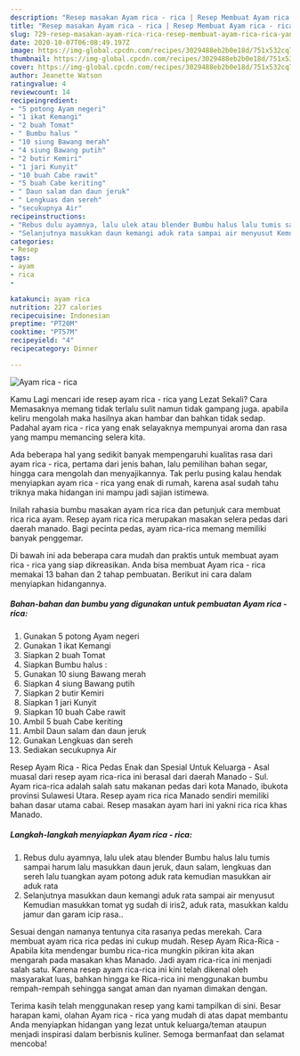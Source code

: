 ```yaml
---
description: "Resep masakan Ayam rica - rica | Resep Membuat Ayam rica - rica Yang Lezat"
title: "Resep masakan Ayam rica - rica | Resep Membuat Ayam rica - rica Yang Lezat"
slug: 729-resep-masakan-ayam-rica-rica-resep-membuat-ayam-rica-rica-yang-lezat
date: 2020-10-07T06:08:49.197Z
image: https://img-global.cpcdn.com/recipes/3029488eb2b0e18d/751x532cq70/ayam-rica-rica-foto-resep-utama.jpg
thumbnail: https://img-global.cpcdn.com/recipes/3029488eb2b0e18d/751x532cq70/ayam-rica-rica-foto-resep-utama.jpg
cover: https://img-global.cpcdn.com/recipes/3029488eb2b0e18d/751x532cq70/ayam-rica-rica-foto-resep-utama.jpg
author: Jeanette Watson
ratingvalue: 4
reviewcount: 14
recipeingredient:
- "5 potong Ayam negeri"
- "1 ikat Kemangi"
- "2 buah Tomat"
- " Bumbu halus "
- "10 siung Bawang merah"
- "4 siung Bawang putih"
- "2 butir Kemiri"
- "1 jari Kunyit"
- "10 buah Cabe rawit"
- "5 buah Cabe keriting"
- " Daun salam dan daun jeruk"
- " Lengkuas dan sereh"
- "secukupnya Air"
recipeinstructions:
- "Rebus dulu ayamnya, lalu ulek atau blender Bumbu halus lalu tumis sampai harum lalu masukkan daun jeruk, daun salam, lengkuas dan sereh lalu tuangkan ayam potong aduk rata kemudian masukkan air aduk rata"
- "Selanjutnya masukkan daun kemangi aduk rata sampai air menyusut Kemudian masukkan tomat yg sudah di iris2, aduk rata, masukkan kaldu jamur dan garam icip rasa.."
categories:
- Resep
tags:
- ayam
- rica
- 

katakunci: ayam rica  
nutrition: 227 calories
recipecuisine: Indonesian
preptime: "PT20M"
cooktime: "PT57M"
recipeyield: "4"
recipecategory: Dinner

---
```



![Ayam rica - rica](https://img-global.cpcdn.com/recipes/3029488eb2b0e18d/751x532cq70/ayam-rica-rica-foto-resep-utama.jpg)

Kamu Lagi mencari ide resep ayam rica - rica yang Lezat Sekali? Cara Memasaknya memang tidak terlalu sulit namun tidak gampang juga. apabila keliru mengolah maka hasilnya akan hambar dan bahkan tidak sedap. Padahal ayam rica - rica yang enak selayaknya mempunyai aroma dan rasa yang mampu memancing selera kita.

Ada beberapa hal yang sedikit banyak mempengaruhi kualitas rasa dari ayam rica - rica, pertama dari jenis bahan, lalu pemilihan bahan segar, hingga cara mengolah dan menyajikannya. Tak perlu pusing kalau hendak menyiapkan ayam rica - rica yang enak di rumah, karena asal sudah tahu triknya maka hidangan ini mampu jadi sajian istimewa.

Inilah rahasia bumbu masakan ayam rica rica dan petunjuk cara membuat rica rica ayam. Resep ayam rica rica merupakan masakan selera pedas dari daerah manado. Bagi pecinta pedas, ayam rica-rica memang memiliki banyak penggemar.


Di bawah ini ada beberapa cara mudah dan praktis untuk membuat ayam rica - rica yang siap dikreasikan. Anda bisa membuat Ayam rica - rica memakai 13 bahan dan 2 tahap pembuatan. Berikut ini cara dalam menyiapkan hidangannya.

<!--inarticleads1-->

##### Bahan-bahan dan bumbu yang digunakan untuk pembuatan Ayam rica - rica:

1. Gunakan 5 potong Ayam negeri
1. Gunakan 1 ikat Kemangi
1. Siapkan 2 buah Tomat
1. Siapkan  Bumbu halus :
1. Gunakan 10 siung Bawang merah
1. Siapkan 4 siung Bawang putih
1. Siapkan 2 butir Kemiri
1. Siapkan 1 jari Kunyit
1. Siapkan 10 buah Cabe rawit
1. Ambil 5 buah Cabe keriting
1. Ambil  Daun salam dan daun jeruk
1. Gunakan  Lengkuas dan sereh
1. Sediakan secukupnya Air


Resep Ayam Rica - Rica Pedas Enak dan Spesial Untuk Keluarga - Asal muasal dari resep ayam rica-rica ini berasal dari daerah Manado - Sul. Ayam rica-rica adalah salah satu makanan pedas dari kota Manado, ibukota provinsi Sulawesi Utara. Resep ayam rica rica Manado sendiri memiliki bahan dasar utama cabai. Resep masakan ayam hari ini yakni rica rica khas Manado. 

<!--inarticleads2-->

##### Langkah-langkah menyiapkan Ayam rica - rica:

1. Rebus dulu ayamnya, lalu ulek atau blender Bumbu halus lalu tumis sampai harum lalu masukkan daun jeruk, daun salam, lengkuas dan sereh lalu tuangkan ayam potong aduk rata kemudian masukkan air aduk rata
1. Selanjutnya masukkan daun kemangi aduk rata sampai air menyusut Kemudian masukkan tomat yg sudah di iris2, aduk rata, masukkan kaldu jamur dan garam icip rasa..


Sesuai dengan namanya tentunya cita rasanya pedas merekah. Cara membuat ayam rica rica pedas ini cukup mudah. Resep Ayam Rica-Rica - Apabila kita mendengar bumbu rica-rica mungkin pikiran kita akan mengarah pada masakan khas Manado. Jadi ayam rica-rica ini menjadi salah satu. Karena resep ayam rica-rica ini kini telah dikenal oleh masyarakat luas, bahkan hingga ke Rica-rica ini menggunakan bumbu rempah-rempah sehingga sangat aman dan nyaman dimakan dengan. 

Terima kasih telah menggunakan resep yang kami tampilkan di sini. Besar harapan kami, olahan Ayam rica - rica yang mudah di atas dapat membantu Anda menyiapkan hidangan yang lezat untuk keluarga/teman ataupun menjadi inspirasi dalam berbisnis kuliner. Semoga bermanfaat dan selamat mencoba!
